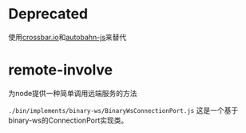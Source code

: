 # Deprecated
使用[crossbar.io](https://crossbar.io/)和[autobahn-js](https://github.com/crossbario/autobahn-js)来替代

# remote-involve
为node提供一种简单调用远端服务的方法

`./bin/implements/binary-ws/BinaryWsConnectionPort.js` 这是一个基于binary-ws的ConnectionPort实现类。
